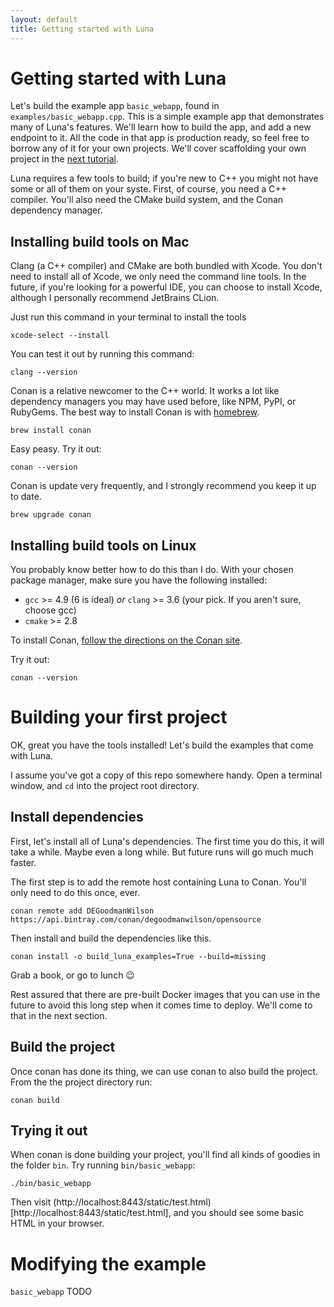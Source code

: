 ```yaml
---
layout: default
title: Getting started with Luna
---
```


# Getting started with Luna

Let's build the example app `basic_webapp`, found in `examples/basic_webapp.cpp`. This is a simple example app that demonstrates many of Luna's features. We'll learn how to build the app, and add a new endpoint to it. All the code in that app is production ready, so feel free to borrow any of it for your own projects. We'll cover scaffolding your own project in the [next tutorial](scaffolding.html).

Luna requires a few tools to build; if you're new to C++ you might not have some or all of them on your syste. First, of course, you need a C++ compiler. You'll also need the CMake build system, and the Conan dependency manager.

## Installing build tools on Mac

Clang (a C++ compiler) and CMake are both bundled with Xcode. You don't need to install all of Xcode, we only need the command line tools. In the future, if you're looking for a powerful IDE, you can choose to install Xcode, although I personally recommend JetBrains CLion.

Just run this command in your terminal to install the tools

```shell
xcode-select --install
```

You can test it out by running this command:

```shell
clang --version
```

Conan is a relative newcomer to the C++ world. It works a lot like dependency managers you may have used before, like NPM, PyPI, or RubyGems. The best way to install Conan is with [homebrew](https://brew.sh).

```shell
brew install conan
```

Easy peasy. Try it out:

```shell
conan --version
```

Conan is update very frequently, and I strongly recommend you keep it up to date.
```shell
brew upgrade conan
```

## Installing build tools on Linux

You probably know better how to do this than I do. With your chosen package manager, make sure you have the following installed:

* `gcc` >= 4.9 (6 is ideal) _or_ `clang` >= 3.6 (your pick. If you aren't sure, choose gcc)
* `cmake` >= 2.8

To install Conan, [follow the directions on the Conan site](https://www.conan.io/downloads).

Try it out:

```shell
conan --version
```

# Building your first project

OK, great you have the tools installed! Let's build the examples that come with Luna.

I assume you've got a copy of this repo somewhere handy. Open a terminal window, and `cd` into the project root directory.

## Install dependencies

First, let's install all of Luna's dependencies. The first time you do this, it will take a while. Maybe even a long while. But future runs will go much much faster.

The first step is to add the remote host containing Luna to Conan. You'll only need to do this once, ever.
 
```shell
conan remote add DEGoodmanWilson https://api.bintray.com/conan/degoodmanwilson/opensource
```

Then install and build the dependencies like this.

```shell
conan install -o build_luna_examples=True --build=missing
```

Grab a book, or go to lunch 😉

Rest assured that there are pre-built Docker images that you can use in the future to avoid this long step when it comes time to deploy. We'll come to that in the next section.

## Build the project

Once conan has done its thing, we can use conan to also build the project. From the the project directory run:

```shell
conan build
```

## Trying it out

When conan is done building your project, you'll find all kinds of goodies in the folder `bin`. Try running `bin/basic_webapp`:

```shell
./bin/basic_webapp
```

Then visit (http://localhost:8443/static/test.html)[http://localhost:8443/static/test.html], and you should see some basic HTML in your browser.

# Modifying the example

`basic_webapp` TODO